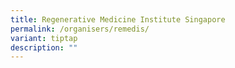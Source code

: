 ```yaml
---
title: Regenerative Medicine Institute Singapore
permalink: /organisers/remedis/
variant: tiptap
description: ""
---
```

